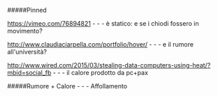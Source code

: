 #####Pinned

https://vimeo.com/76894821 - - - è statico: e se i chiodi fossero in movimento?

http://www.claudiaciarpella.com/portfolio/hover/ - - - e il rumore all'università?

http://www.wired.com/2015/03/stealing-data-computers-using-heat/?mbid=social_fb - - - il calore prodotto da pc+pax

#####Rumore + Calore - - - Affollamento
